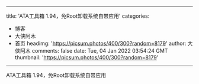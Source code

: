 
---
title: 'ATA工具箱 1.94，免Root卸载系统自带应用'
categories: 
 - 博客
 - 大侠阿木
 - 首页
headimg: 'https://picsum.photos/400/300?random=8179'
author: 大侠阿木
comments: false
date: Tue, 04 Jan 2022 03:54:24 GMT
thumbnail: 'https://picsum.photos/400/300?random=8179'
---

<div>   
ATA工具箱 1.94，免Root卸载系统自带应用  
</div>
            